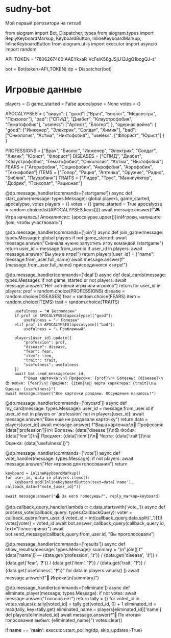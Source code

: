 # sudny-bot
Мой первый репозитори на гитхаб

from aiogram import Bot, Dispatcher, types
from aiogram.types import ReplyKeyboardMarkup, KeyboardButton, InlineKeyboardMarkup, InlineKeyboardButton
from aiogram.utils import executor
import asyncio
import random

API_TOKEN = '7806267460:AAEYkxaR_VcFeiK56gJSjU13JgO1bcgQJ-s'

bot = Bot(token=API_TOKEN)
dp = Dispatcher(bot)

# Игровые данные
players = {}
game_started = False
apocalypse = None
votes = {}

APOCALYPSES = {
    "вирус": {
        "good": ["Врач", "Биолог", "Медсестра", "Психолог"],
        "bad": ["СПИД", "Диабет", "Клаустрофобия", "Гематофобия"],
        "useless": ["Артист", "Блогер"]
    },
    "ядерная война": {
        "good": ["Инженер", "Электрик", "Солдат", "Химик"],
        "bad": ["Онкология", "Астма", "Никтофобия"],
        "useless": ["Флорист", "Юрист"]
    }
}

PROFESSIONS = ["Врач", "Биолог", "Инженер", "Электрик", "Солдат", "Химик", "Юрист", "Флорист"]
DISEASES = ["СПИД", "Диабет", "Клаустрофобия", "Гематофобия", "Онкология", "Астма", "Никтофобия"]
FEARS = ["Агорафобия", "Социофобия", "Акрофобия", "Аэрофобия", "Технофобия"]
ITEMS = ["Топор", "Рация", "Аптечка", "Оружие", "Радио", "Библия", "Пауэрбанк"]
TRAITS = ["Лидер", "Трус", "Манипулятор", "Добряк", "Психопат", "Рационал"]

@dp.message_handler(commands=['startgame'])
async def start_game(message: types.Message):
    global players, game_started, apocalypse, votes
    players = {}
    votes = {}
    game_started = True
    apocalypse = random.choice(list(APOCALYPSES.keys()))
    await message.answer(f"🎮 Игра началась! Апокалипсис: {apocalypse.upper()}\nИгроки, напишите /join, чтобы участвовать")

@dp.message_handler(commands=['join'])
async def join_game(message: types.Message):
    global players
    if not game_started:
        await message.answer("Сначала нужно запустить игру командой /startgame")
        return
    user_id = message.from_user.id
    if user_id in players:
        await message.answer("Вы уже в игре!")
        return
    players[user_id] = {"name": message.from_user.full_name}
    await message.answer(f"{message.from_user.full_name} присоединился к игре!")

@dp.message_handler(commands=['deal'])
async def deal_cards(message: types.Message):
    if not game_started or not players:
        await message.answer("Нет активной игры или игроков")
        return
    for user_id in players:
        prof = random.choice(PROFESSIONS)
        disease = random.choice(DISEASES)
        fear = random.choice(FEARS)
        item = random.choice(ITEMS)
        trait = random.choice(TRAITS)

        usefulness = "❌ Бесполезен"
        if prof in APOCALYPSES[apocalypse]["good"]:
            usefulness = "✅ Полезен"
        elif prof in APOCALYPSES[apocalypse]["bad"]:
            usefulness = "⚠️ Проблемный"

        players[user_id].update({
            "profession": prof,
            "disease": disease,
            "fear": fear,
            "item": item,
            "trait": trait,
            "usefulness": usefulness
        })
        await bot.send_message(user_id,
            f"Ваша карточка:\n👤 Профессия: {prof}\n⚕️ Болезнь: {disease}\n😨 Фобия: {fear}\n🎒 Предмет: {item}\n🧠 Черта характера: {trait}\n📊 Оценка: {usefulness}")
    await message.answer("Все карточки розданы. Обсуждение началось!")

@dp.message_handler(commands=['mycard'])
async def my_card(message: types.Message):
    user_id = message.from_user.id
    if user_id not in players or 'profession' not in players[user_id]:
        await message.answer("Вам ещё не раздавали карточку")
        return
    data = players[user_id]
    await message.answer(
        f"Ваша карточка:\n👤 Профессия: {data['profession']}\n⚕️ Болезнь: {data['disease']}\n😨 Фобия: {data['fear']}\n🎒 Предмет: {data['item']}\n🧠 Черта: {data['trait']}\n📊 Оценка: {data['usefulness']}")

@dp.message_handler(commands=['vote'])
async def vote_handler(message: types.Message):
    if not players:
        await message.answer("Нет игроков для голосования")
        return

    keyboard = InlineKeyboardMarkup()
    for user_id, data in players.items():
        keyboard.add(InlineKeyboardButton(text=data['name'], callback_data=f"vote_{user_id}"))

    await message.answer("🗳️ За кого голосуешь?", reply_markup=keyboard)

@dp.callback_query_handler(lambda c: c.data.startswith('vote_'))
async def process_vote(callback_query: types.CallbackQuery):
    voter = callback_query.from_user.id
    voted_id = int(callback_query.data.split('_')[1])
    votes[voter] = voted_id
    await bot.answer_callback_query(callback_query.id, text="Голос принят")
    await bot.send_message(callback_query.from_user.id, "Вы проголосовали")

@dp.message_handler(commands=['results'])
async def show_results(message: types.Message):
    summary = "\n".join([
        f"{data['name']} — {data.get('profession', '❓')} / {data.get('disease', '❓')} / {data.get('fear', '❓')} / {data.get('item', '❓')} / {data.get('trait', '❓')} / {data.get('usefulness', '❓')}"
        for data in players.values()
    ])
    await message.answer(f"🧾 Игроки:\n{summary}")

@dp.message_handler(commands=['eliminate'])
async def eliminate_player(message: types.Message):
    if not votes:
        await message.answer("Голосов нет")
        return
    tally = {}
    for voted_id in votes.values():
        tally[voted_id] = tally.get(voted_id, 0) + 1
    eliminated_id = max(tally, key=tally.get)
    eliminated_name = players[eliminated_id]['name']
    del players[eliminated_id]
    await message.answer(f"🚫 По итогам голосования выбыл: {eliminated_name}")
    votes.clear()

if __name__ == '__main__':
    executor.start_polling(dp, skip_updates=True)
